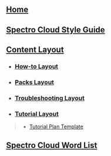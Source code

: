 ## [Home](https://github.com/spectrocloud/librarium/wiki)

## [Spectro Cloud Style Guide](https://github.com/spectrocloud/librarium/wiki/Spectro-Cloud-Style-Guide)

## [Content Layout](https://github.com/spectrocloud/librarium/wiki/Content-Layout)

- ### [How-to Layout](https://github.com/spectrocloud/librarium/wiki/How-to-Layout)

- ### [Packs Layout](https://github.com/spectrocloud/librarium/wiki/Packs-Layout)

- ### [Troubleshooting Layout](https://github.com/spectrocloud/librarium/wiki/Troubleshooting-Layout)

- ### [Tutorial Layout](https://github.com/spectrocloud/librarium/wiki/Tutorial-Layout)

> - [Tutorial Plan Template](https://github.com/spectrocloud/librarium/wiki/Tutorial-Plan-Template)

## [Spectro Cloud Word List](https://github.com/spectrocloud/librarium/wiki/Spectro-Cloud-Word-List)
